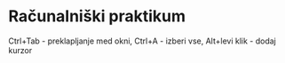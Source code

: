 # Računalniški praktikum
Ctrl+Tab - preklapljanje med okni, Ctrl+A - izberi vse, Alt+levi klik - dodaj kurzor
